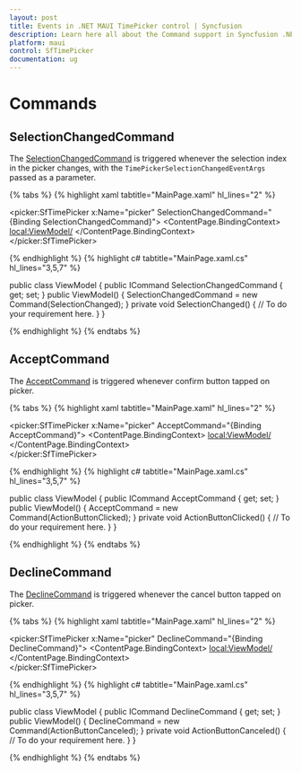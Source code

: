 ```yaml
---
layout: post
title: Events in .NET MAUI TimePicker control | Syncfusion
description: Learn here all about the Command support in Syncfusion .NET MAUI Time Picker (SfTimePicker) control and more details.
platform: maui
control: SfTimePicker
documentation: ug
---
```


# Commands

## SelectionChangedCommand

The [SelectionChangedCommand]() is triggered whenever the selection index in the picker changes, with the `TimePickerSelectionChangedEventArgs` passed as a parameter.

{% tabs %}
{% highlight xaml tabtitle="MainPage.xaml" hl_lines="2" %}

<picker:SfTimePicker x:Name="picker"
                    SelectionChangedCommand="{Binding SelectionChangedCommand}">
<ContentPage.BindingContext>
    <local:ViewModel/>
</ContentPage.BindingContext>					  
</picker:SfTimePicker>

{% endhighlight %}
{% highlight c# tabtitle="MainPage.xaml.cs" hl_lines="3,5,7" %}

public class ViewModel
{
    public ICommand SelectionChangedCommand { get; set; }
    public ViewModel()
    {
        SelectionChangedCommand = new Command(SelectionChanged);
    }
    private void SelectionChanged()
    {
        // To do your requirement here.
    }
}

{% endhighlight %}
{% endtabs %}

## AcceptCommand

The [AcceptCommand]() is triggered whenever confirm button tapped on picker.

{% tabs %}
{% highlight xaml tabtitle="MainPage.xaml" hl_lines="2" %}

<picker:SfTimePicker x:Name="picker"
                    AcceptCommand="{Binding AcceptCommand}">
<ContentPage.BindingContext>
    <local:ViewModel/>
</ContentPage.BindingContext>					  
</picker:SfTimePicker>

{% endhighlight %}
{% highlight c# tabtitle="MainPage.xaml.cs" hl_lines="3,5,7" %}

public class ViewModel
{
    public ICommand AcceptCommand { get; set; }
    public ViewModel()
    {
        AcceptCommand = new Command(ActionButtonClicked);
    }
    private void ActionButtonClicked()
    {
        // To do your requirement here.
    }
}

{% endhighlight %}
{% endtabs %}

## DeclineCommand

The [DeclineCommand]() is triggered whenever the cancel button tapped on picker.

{% tabs %}
{% highlight xaml tabtitle="MainPage.xaml" hl_lines="2" %}

<picker:SfTimePicker x:Name="picker"
                    DeclineCommand="{Binding DeclineCommand}">
<ContentPage.BindingContext>
    <local:ViewModel/>
</ContentPage.BindingContext>					  
</picker:SfTimePicker>

{% endhighlight %}
{% highlight c# tabtitle="MainPage.xaml.cs" hl_lines="3,5,7" %}

public class ViewModel
{
    public ICommand DeclineCommand { get; set; }
    public ViewModel()
    {
        DeclineCommand = new Command(ActionButtonCanceled);
    }
    private void ActionButtonCanceled()
    {
        // To do your requirement here.
    }
}

{% endhighlight %}
{% endtabs %}